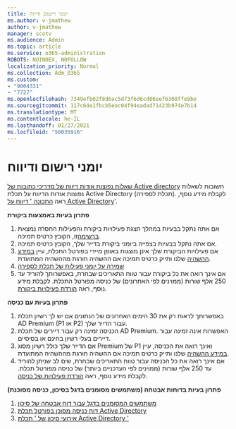 ```yaml
---
title: יומני רישום ודיווח
ms.author: v-jmathew
author: v-jmathew
manager: scotv
ms.audience: Admin
ms.topic: article
ms.service: o365-administration
ROBOTS: NOINDEX, NOFOLLOW
localization_priority: Normal
ms.collection: Adm_O365
ms.custom:
- "9004331"
- "7727"
ms.openlocfilehash: 7349efb02f8d6ac5d73f6d6cd06eef6308ffe9be
ms.sourcegitcommit: 117c64e1fbcb5eec04f94eadad71423b974e7b14
ms.translationtype: MT
ms.contentlocale: he-IL
ms.lasthandoff: 01/27/2021
ms.locfileid: "50035916"
---
```

# <a name="logs-and-reporting"></a>יומני רישום ודיווח

[שאלות נפוצות אודות דיווח של מדריכי כתובות של Active directory](https://docs.microsoft.com/azure/active-directory/active-directory-reporting-faq) תשובות לשאלות נפוצות אודות הדיווח על תכלת Active Directory (תכלת לספירה). לקבלת מידע נוסף, ראה [התכונה ' דיווח על Active Directory](https://docs.microsoft.com/azure/active-directory/reports-monitoring/overview-reports)'.

**פתרון בעיות באמצעות ביקורת**

1. אם אתה נתקל בבעיות במהלך הצגת פעילויות ביקורת והפעילות החסרה נמצאת [ברשימה](https://docs.microsoft.com/azure/active-directory/reports-monitoring/reference-audit-activities)זו, הקובץ כרטיס תמיכה.
2. אם אתה נתקל בבעיות בצפייה ביומני ביקורת בדייר שלך, הקובץ כרטיס תמיכה.
3. אם פעילויות הביקורת שלך אינן מוצגות באופן מיידי בפורטל התכלת, עיין [במידע ההשהיה](https://docs.microsoft.com/azure/active-directory/reports-monitoring/reference-reports-latencies) שלנו ותייק כרטיס תמיכה אם ההשהיה חורגת מההשהיה המתועדת.
4. [שמירה על יומני פעילות של תכלת לספירה](https://docs.microsoft.com/azure/active-directory/reports-monitoring/reference-reports-data-retention)
5. אם אינך רואה את כל ביקורת עבור טווח התאריכים שבחרת, באפשרותך להוריד עד 250 אלף שורות (ממוינים לפי האחרונים) של כניסה מפורטל התכלת. לקבלת מידע נוסף, ראה [הורדת פעילויות ביקורת](https://docs.microsoft.com/azure/active-directory/reports-monitoring/quickstart-download-audit-report).

**פתרון בעיות עם כניסה**

1. באפשרותך לראות רק את 30 הימים האחרונים של הנתונים אם יש לך רשיון תכלת AD Premium (P1 או P2) עבור הדייר שלך.
2. הכניסה זמינה רק עבור דיירים של תכלת AD Premium. האפשרות אינה זמינה עבור דיירים בעלי רשיון בחינם או בסיסיים.
3. אם הדייר שלך כולל רשיון מסוג Premium של P1 ואינך רואה את הכניסה, עיין [במידע ההשהיה](https://docs.microsoft.com/azure/active-directory/reports-monitoring/reference-reports-latencies) שלנו ותייק כרטיס תמיכה אם ההשהיה חורגת מההשהיה המתועדת.
4. אם אינך רואה את כל הכניסה עבור טווח התאריכים שבחרת, שים לב שניתן להוריד עד 250 אלף שורות (ממוינים לפי העדכניים ביותר) של כניסה מפורטל תכלת. לקבלת מידע נוסף, ראה [הורדת פעילויות של כניסה](https://docs.microsoft.com/azure/active-directory/reports-monitoring/concept-sign-ins#download-sign-in-activities).

**פתרון בעיות בדוחות אבטחה (משתמשים מסומנים בדגל בסיכון, כניסה מסוכנת)**

1. [משתמשים המסומנים בדגל עבור דוח אבטחה של סיכון](https://docs.microsoft.com/azure/active-directory/reports-monitoring/concept-user-at-risk)
2. [דוח כניסה מסוכן בפורטל תכלת Active Directory](https://docs.microsoft.com/azure/active-directory/reports-monitoring/concept-risky-sign-ins)
3. [אירועי סיכון של ' תכלת Active Directory '](https://docs.microsoft.com/azure/active-directory/reports-monitoring/concept-risk-events)
